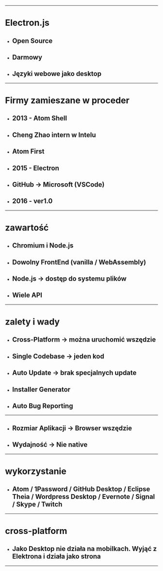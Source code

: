 ___
# Electron.js
- ## Open Source
- ## Darmowy
- ## Języki webowe jako desktop
___
# Firmy zamieszane w proceder
- ## 2013 - Atom Shell
- ## Cheng Zhao intern w Intelu
- ## Atom First
- ## 2015 - Electron
- ## GitHub -> Microsoft (VSCode)
- ## 2016 - ver1.0
___
# zawartość
- ## Chromium i Node.js
- ## Dowolny FrontEnd (vanilla / WebAssembly)
- ## Node.js -> dostęp do systemu plików
- ## Wiele API
___
# zalety i wady
- ## Cross-Platform -> można uruchomić wszędzie
- ## Single Codebase -> jeden kod
- ## Auto Update -> brak specjalnych update
- ## Installer Generator
- ## Auto Bug Reporting
___
- ## Rozmiar Aplikacji -> Browser wszędzie
- ## Wydajność -> Nie native
___
# wykorzystanie
- ## Atom / 1Password / GitHub Desktop / Eclipse Theia / Wordpress Desktop / Evernote / Signal / Skype / Twitch
___
# cross-platform
- ## Jako Desktop nie działa na mobilkach. Wyjąć z Elektrona i działa jako strona
___